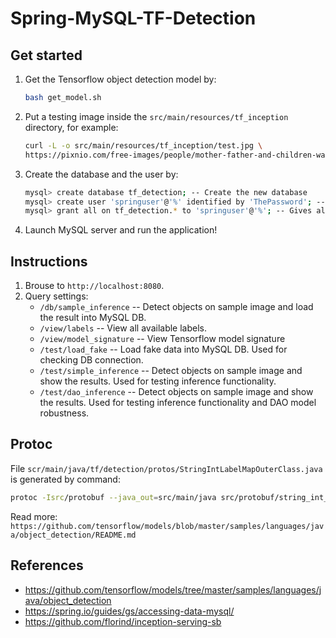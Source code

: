 # Spring-MySQL-TF-Detection

## Get started
1. Get the Tensorflow object detection model by: 
    ```bash
    bash get_model.sh
    ```
2. Put a testing image inside the `src/main/resources/tf_inception` directory, for example:
   ```bash
   curl -L -o src/main/resources/tf_inception/test.jpg \
   https://pixnio.com/free-images/people/mother-father-and-children-washing-dog-labrador-retriever-outside-in-the-fresh-air-725x483.jpg
   ```
3. Create the database and the user by:

   ```bash
   mysql> create database tf_detection; -- Create the new database
   mysql> create user 'springuser'@'%' identified by 'ThePassword'; -- Creates the user
   mysql> grant all on tf_detection.* to 'springuser'@'%'; -- Gives all the privileges to the new user on the newly created database 
   ```
4. Launch MySQL server and run the application!

## Instructions
1. Brouse to `http://localhost:8080`. 
2. Query settings: 
   * `/db/sample_inference` -- Detect objects on sample image and load the result into MySQL DB. 
   * `/view/labels` -- View all available labels. 
   * `/view/model_signature` -- View Tensorflow model signature
   * `/test/load_fake` -- Load fake data into MySQL DB. Used for checking DB connection. 
   * `/test/simple_inference` -- Detect objects on sample image and show the results. Used for testing inference functionality. 
   * `/test/dao_inference` -- Detect objects on sample image and show the results. Used for testing inference functionality and DAO model robustness. 

## Protoc
File `scr/main/java/tf/detection/protos/StringIntLabelMapOuterClass.java` is generated by command:
```bash 
protoc -Isrc/protobuf --java_out=src/main/java src/protobuf/string_int_label_map.proto
```
Read more: `https://github.com/tensorflow/models/blob/master/samples/languages/java/object_detection/README.md`

## References
* https://github.com/tensorflow/models/tree/master/samples/languages/java/object_detection
* https://spring.io/guides/gs/accessing-data-mysql/
* https://github.com/florind/inception-serving-sb